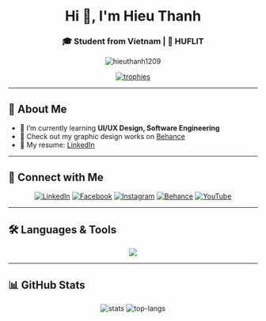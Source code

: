 <!-- Profile Header -->
<h1 align="center">Hi 👋, I'm Hieu Thanh</h1>
<h3 align="center">🎓 Student from Vietnam | 📍 HUFLIT</h3>

<!-- Profile Views -->
<p align="center">
  <img src="https://komarev.com/ghpvc/?username=hieuthanh1209&label=Profile%20views&color=0e75b6&style=flat" alt="hieuthanh1209" />
</p>

<!-- Trophies -->
<p align="center">
  <a href="https://github.com/ryo-ma/github-profile-trophy">
    <img src="https://github-profile-trophy.vercel.app/?username=hieuthanh1209&theme=tokyonight&margin-w=10&margin-h=10" alt="trophies"/>
  </a>
</p>

---

## 🌱 About Me  
- 🔭 I’m currently learning **UI/UX Design, Software Engineering**  
- 🎨 Check out my graphic design works on [Behance](https://www.behance.net/thanhhieu0051)  
- 📄 My resume: [LinkedIn](https://www.linkedin.com/in/thanhhieu5100/)  

---

## 🤝 Connect with Me  
<p align="center">
  <a href="https://linkedin.com/in/thanhhieu5100"><img src="https://skillicons.dev/icons?i=linkedin" alt="LinkedIn"/></a>
  <a href="https://fb.com/thanhhieu0051"><img src="https://skillicons.dev/icons?i=facebook" alt="Facebook"/></a>
  <a href="https://instagram.com/kevinhieu2005"><img src="https://skillicons.dev/icons?i=instagram" alt="Instagram"/></a>
  <a href="https://www.behance.net/thanhhieu0051"><img src="https://skillicons.dev/icons?i=behance" alt="Behance"/></a>
  <a href="https://www.youtube.com/c/thanhhieu0051"><img src="https://skillicons.dev/icons?i=youtube" alt="YouTube"/></a>
</p>

---

## 🛠️ Languages & Tools  
<p align="center">
  <img src="https://skillicons.dev/icons?i=androidstudio,c,dotnet,cs,css,html,js,nodejs,mysql,mongodb,sqlite,postgresql,git,docker,firebase,figma,ps,ai" />
</p>

---

## 📊 GitHub Stats  
<p align="center">
  <img src="https://github-readme-stats.vercel.app/api?username=hieuthanh1209&show_icons=true&theme=tokyonight" alt="stats"/>
  <img src="https://github-readme-stats.vercel.app/api/top-langs?username=hieuthanh1209&show_icons=true&layout=compact&theme=tokyonight" alt="top-langs"/>
</p>

